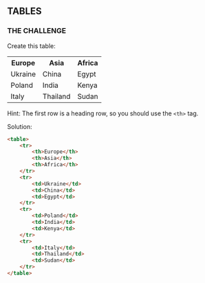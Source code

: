 ## TABLES

### THE CHALLENGE 

Create this table:

<table>
    <tr>
    	<th>Europe</th>
    	<th>Asia</th>
    	<th>Africa</th>
    </tr>
    <tr>
        <td>Ukraine</td>
        <td>China</td>
        <td>Egypt</td>
    </tr>
    <tr>
        <td>Poland</td>
        <td>India</td>
        <td>Kenya</td>
    </tr>
    <tr>
        <td>Italy</td>
        <td>Thailand</td>
        <td>Sudan</td>
    </tr>
</table>

Hint: The first row is a heading row, so you should use the `<th>` tag.



Solution:

```html
<table>
    <tr>
    	<th>Europe</th>
    	<th>Asia</th>
    	<th>Africa</th>
    </tr>
    <tr>
        <td>Ukraine</td>
        <td>China</td>
        <td>Egypt</td>
    </tr>
    <tr>
        <td>Poland</td>
        <td>India</td>
        <td>Kenya</td>
    </tr>
    <tr>
        <td>Italy</td>
        <td>Thailand</td>
        <td>Sudan</td>
    </tr>
</table>
```

